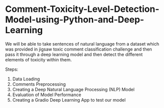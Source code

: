 # Comment-Toxicity-Level-Detection-Model-using-Python-and-Deep-Learning
We will be able to take sentences of natural language from a dataset which was provided in jigsaw toxic comment classification challenge and then pass it through a deep learning model and then detect the different elements of toxicity within them.

Steps:
1. Data Loading
2. Comments Preprocessing
3. Creating a Deep Natural Language Processing (NLP) Model
4. Evaluation of Model Performance
5. Creating a Gradio Deep Learning App to test our model
